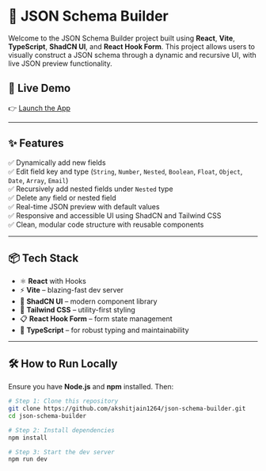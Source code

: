 # 🧩 JSON Schema Builder

Welcome to the JSON Schema Builder project built using **React**, **Vite**, **TypeScript**, **ShadCN UI**, and **React Hook Form**. This project allows users to visually construct a JSON schema through a dynamic and recursive UI, with live JSON preview functionality.

## 🔗 Live Demo
👉 [Launch the App](https://json-schema-builder-indol-nu.vercel.app/)

---

## ✨ Features

✅ Dynamically add new fields  
✅ Edit field key and type (`String`, `Number`, `Nested`, `Boolean`, `Float`, `Object`, `Date`, `Array`, `Email`)  
✅ Recursively add nested fields under `Nested` type  
✅ Delete any field or nested field  
✅ Real-time JSON preview with default values  
✅ Responsive and accessible UI using ShadCN and Tailwind CSS  
✅ Clean, modular code structure with reusable components

---

## 📦 Tech Stack

- ⚛️ **React** with Hooks
- ⚡ **Vite** – blazing-fast dev server
- 💅 **ShadCN UI** – modern component library
- 🎨 **Tailwind CSS** – utility-first styling
- 📋 **React Hook Form** – form state management
- 🧠 **TypeScript** – for robust typing and maintainability

---

## 🛠 How to Run Locally

Ensure you have **Node.js** and **npm** installed. Then:

```bash
# Step 1: Clone this repository
git clone https://github.com/akshitjain1264/json-schema-builder.git
cd json-schema-builder

# Step 2: Install dependencies
npm install

# Step 3: Start the dev server
npm run dev

